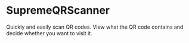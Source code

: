 # SupremeQRScanner
Quickly and easily scan QR codes. View what the QR code contains and decide whether you want to visit it.

